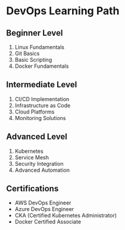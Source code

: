 # DevOps Learning Path

## Beginner Level
1. Linux Fundamentals
2. Git Basics
3. Basic Scripting
4. Docker Fundamentals

## Intermediate Level
1. CI/CD Implementation
2. Infrastructure as Code
3. Cloud Platforms
4. Monitoring Solutions

## Advanced Level
1. Kubernetes
2. Service Mesh
3. Security Integration
4. Advanced Automation

## Certifications
- AWS DevOps Engineer
- Azure DevOps Engineer
- CKA (Certified Kubernetes Administrator)
- Docker Certified Associate